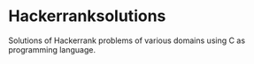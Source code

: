 # Hackerranksolutions
Solutions of Hackerrank problems of various domains using C as programming language.
